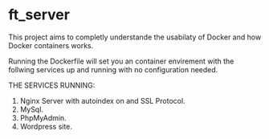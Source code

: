 # ft_server

This project aims to completly understande the usabilaty of Docker and how Docker containers works.

Running the Dockerfile will set you an container envirement with the follwing services up and running with no configuration needed.

THE SERVICES RUNNING:
1. Nginx Server with autoindex on and SSL Protocol.
2. MySql.
3. PhpMyAdmin.
4. Wordpress site.

